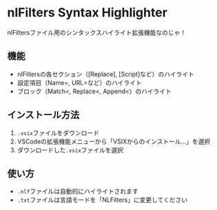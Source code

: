 # nlFilters Syntax Highlighter

nlFiltersファイル用のシンタックスハイライト拡張機能なのじゃ！

## 機能
- nlFiltersの各セクション（[Replace], [Script]など）のハイライト
- 設定項目（Name=, URL=など）のハイライト
- ブロック（Match<, Replace<, Append<）のハイライト

## インストール方法
1. `.vsix`ファイルをダウンロード
2. VSCodeの拡張機能メニューから「VSIXからのインストール...」を選択
3. ダウンロードした`.vsix`ファイルを選択

## 使い方
- `.nlf`ファイルは自動的にハイライトされます
- `.txt`ファイルは言語モードを「NLFilters」に変更してください
